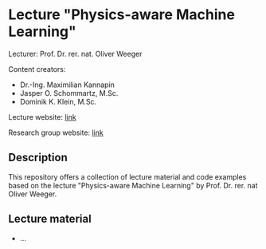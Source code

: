 # Lecture "Physics-aware Machine Learning"

Lecturer: Prof. Dr. rer. nat. Oliver Weeger

Content creators: 
* Dr.-Ing. Maximilian Kannapin
* Jasper O. Schommartz, M.Sc.
* Dominik K. Klein, M.Sc.



Lecture website: [link](https://www.maschinenbau.tu-darmstadt.de/cps/cps_teaching/cps_courses/vorlesung_physikbewusstes_ml/paml_1.en.jsp)

Research group website: [link](https://www.maschinenbau.tu-darmstadt.de/cps/department_cps/index.en.jsp) 

## Description

This repository offers a collection of lecture material and code examples based on the lecture "Physics-aware Machine Learning" by Prof. Dr. rer. nat Oliver Weeger. 

## Lecture material

* ...